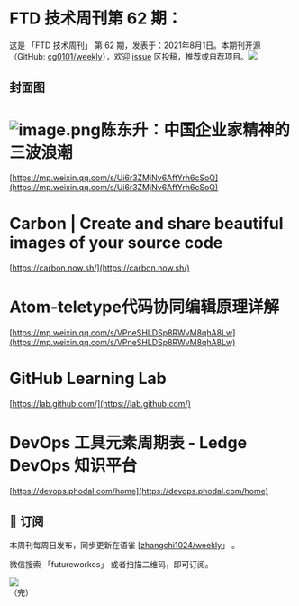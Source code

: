 # FTD 技术周刊第 62 期：
这是 「FTD 技术周刊」 第 62 期，发表于：2021年8月1日。本期刊开源（GitHub: [cg0101/weekly](https://github.com/cg0101/weekly)），欢迎 [issue](https://github.com/cg0101/weekly/issues) 区投稿，推荐或自荐项目。![](https://visitor-badge.glitch.me/badge?page_id=cg0101.weekly) <a href="https://www.linkedin.com/in/%E9%A9%B0-%E5%BC%A0-60669710a/">
        </a>
## 封面图


# ![image.png](https://cdn.nlark.com/yuque/0/2020/png/132503/1606727204830-21f15ccf-9c10-4215-a523-ab8d50fc99cc.png#height=1620&id=VLVWu&margin=%5Bobject%20Object%5D&name=image.png&originHeight=1620&originWidth=1080&originalType=binary&size=2680450&status=done&style=none&width=1080)陈东升：中国企业家精神的三波浪潮
[https://mp.weixin.qq.com/s/Ui6r3ZMjNv6AftYrh6cSoQ](https://mp.weixin.qq.com/s/Ui6r3ZMjNv6AftYrh6cSoQ)<br />

# Carbon | Create and share beautiful images of your source code
[https://carbon.now.sh/](https://carbon.now.sh/)<br />

# Atom-teletype代码协同编辑原理详解
[https://mp.weixin.qq.com/s/VPneSHLDSp8RWvM8qhA8Lw](https://mp.weixin.qq.com/s/VPneSHLDSp8RWvM8qhA8Lw)
# 
# GitHub Learning Lab
[https://lab.github.com/](https://lab.github.com/)<br />

# DevOps 工具元素周期表 - Ledge DevOps 知识平台
[https://devops.phodal.com/home](https://devops.phodal.com/home)



## 📅 订阅
本周刊每周日发布，同步更新在语雀 [[zhangchi1024/weekly](https://www.yuque.com/zhangchi1024/weekly)」 。


微信搜索 「futureworkos」 或者扫描二维码，即可订阅。
<div align="left"> <img src="https://cdn.nlark.com/yuque/0/2021/jpeg/132503/1640750963398-e8538e9e-6b96-46f7-abff-c93b56bdd377.jpeg?x-oss-process=image%2Fwatermark%2Ctype_d3F5LW1pY3JvaGVp%2Csize_36%2Ctext_5byg6amw%2Ccolor_FFFFFF%2Cshadow_50%2Ct_80%2Cg_se%2Cx_10%2Cy_10%2Fresize%2Cw_426%2Climit_0" ></div>
    （完）